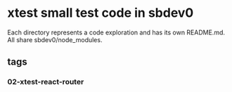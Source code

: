 # xtest small test code in sbdev0
Each directory represents a code exploration and has its own README.md. All share sbdev0/node_modules.

## tags
### 02-xtest-react-router